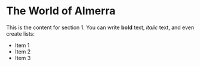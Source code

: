 # The World of Almerra

This is the content for section 1. You can write **bold** text, *italic* text, and even create lists:
- Item 1
- Item 2
- Item 3
